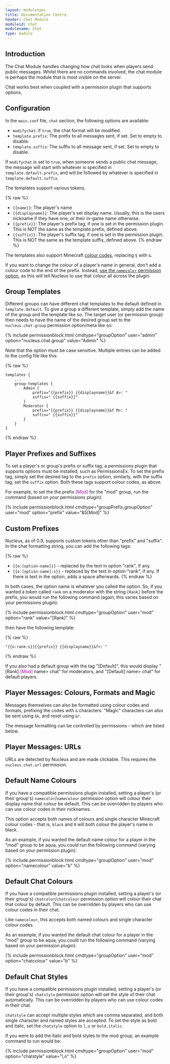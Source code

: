 ```yaml
---
layout: modulespec
title: Documentation Centre
header: Chat Module
moduleid: chat
modulename: Chat
type: module
---
```


## Introduction

The Chat Module handles changing how chat looks when players send public messages. Whilst there are no commands involved,
the chat module is perhaps the module that is most visible on the server.

Chat works best when coupled with a permission plugin that supports options.

## Configuration

In the `main.conf` file, `chat` section, the following options are available:

* `modifychat`: if `true`, the chat format will be modified.
* `template.prefix`: The prefix to all messages sent, if set. Set to empty to disable.
* `template.suffix`: The suffix to all message sent, if set. Set to empty to disable.

If `modifychat` is set to `true`, when someone sends a public chat message, the message will start with whatever is
specified in `template.default.prefix`, and will be followed by whatever is specified in `template.default.suffix`.

The templates support various tokens.

{% raw %}
* `{{name}}`: The player's name
* `{{displayname}}`: The player's set display name. Usually, this is the users nickname if they have one, or their in-game name otherwise.
* `{{prefix}}`: The player's prefix tag, if one is set in the permission plugin. This is NOT the same as the template prefix, defined above.
* `{{suffix}}`: The player's suffix tag, if one is set in the permission plugin. This is NOT the same as the template suffix, defined above.
{%  endraw %}

The templates also support Minecraft <a href="http://minecraft.gamepedia.com/Formatting_codes#Color_codes" target="_blank">colour codes</a>,
replacing `§` with `&`.

If you want to change the colour of a player's name in general, don't add a colour code to the end of the prefix. Instead,
<a href="#namecolours">use the `namecolor` permission option</a>, as this will tell Nucleus to use that colour all across the plugin.

## Group Templates

Different groups can have different chat templates to the default defined in `template.default`. To give a group a different template,
 simply add the name of the group and the template like so. The target user (or permission group) then needs to have the name of the desired
 group set to the `nucleus.chat.group` permission option/meta like so:

{% include permissionblock.html cmdtype="groupOption" user="admin" option="nucleus.chat.group" value="Admin" %}

Note that the option must be case sensitive. Multiple entries can be added to the config file like this:

{% raw %}
```
templates {
    ...
    group-templates {
        Admin {
            prefix="{{prefix}} {{displayname}}&f A>: "
            suffix=" {{suffix}}"
        }
        Moderator {
            prefix="{{prefix}} {{displayname}}&f M>: "
            suffix=" {{suffix}}"
        }
    }
}
```
{% endraw %}

## Player Prefixes and Suffixes

To set a player's or group's prefix or suffix tag, a permissions plugin that supports options must be installed, such as
PermissionsEx. To set the prefix tag, simply set the desired tag to the `prefix` option, similarly, with the suffix tag,
set the `suffix` option. Both these tags support colour codes, as above.

For example, to set the the prefix <span style="color: #AA00AA;">[Mod]</span> for the "mod" group, run the command (based on your permissions plugin):

{% include permissionblock.html cmdtype="groupPrefix,groupOption" user="mod" option="prefix" value="&5[Mod]" %}

## Custom Prefixes

Nucleus, as of 0.9, supports custom tokens other than "prefix" and "suffix". In the chat formatting string, you can add the following
tags:

{% raw %}
* `{{o:[option-name]}}` - replaced by the text in option "rank", if any.
* `{{o:[option-name]:s}}` - replaced by the text in option "rank", if any. If there _is_ text in the option, adds a space afterwards. 
{% endraw %}

In both cases, the option name is whatever you called the option. So, if you wanted a token called `rank` on a moderator with the
 string `[Rank]` before the prefix, you would run the following command (again, this varies based on your permissions plugin):

{% include permissionblock.html cmdtype="groupOption" user="mod" option="rank" value="[Rank]" %}

then have the following template:

{% raw %}
```
"{{o:rank:s}}{{prefix}} {{displayname}}&f>: "
```
{% endraw %}

If you also had a default group with the tag "[Default]", this would display "[Rank] <span style="color: #AA00AA;">[Mod]</span> name&gt; chat"
 for moderators, and "[Default] name&gt; chat" for default players.

## Player Messages: Colours, Formats and Magic

Messages themselves can also be formatted using colour codes and formats, prefixing the codes with `&` characters.
"Magic" characters can also be sent using `&k`, and reset using `&r`.

The message formatting can be controlled by permissions - which are listed below.

## Player Messages: URLs

URLs are detected by Nucleus and are made clickable. This requires the `nucleus.chat.url` permission.

<a name="namecolours"></a>

## Default Name Colours

If you have a compatible permissions plugin installed, setting a player's (or their group's) `namecolor`/`namecolour` permission option will colour their
display name that colour be default. This can be overridden by players who can use colour codes in their nicknames.

This option accepts both names of colours and single character Minecraft colour codes - that is, `black` and `0` will both colour the player's name
in black.

As an example, if you wanted the default name colour for a player in the "mod" group to be aqua, you could run the following command (varying based on 
your permission plugin):

{% include permissionblock.html cmdtype="groupOption" user="mod" option="namecolour" value="b" %}


## Default Chat Colours

If you have a compatible permissions plugin installed, setting a player's (or their group's) `chatcolor`/`chatcolour` permission option will colour their
chat that colour by default. This can be overridden by players who can use colour codes in their chat.

Like `namecolour`, this accepts both named colours and single character colour codes.

As an example, if you wanted the default chat colour for a player in the "mod" group to be aqua, you could run the following command (varying based on 
your permission plugin):

{% include permissionblock.html cmdtype="groupOption" user="mod" option="chatcolour" value="b" %}

## Default Chat Styles

If you have a compatible permissions plugin installed, setting a player's (or their group's) `chatstyle` permission option 
will set the style of their chat automatically. This can be overridden by players who can use colour codes in their chat.

`chatstyle` can accept multiple styles which are comma separated, and both single character and named styles are accepted.
To set the style as bold and italic, set the `chatstyle` option to `l,o` or `bold,italic`.

If you were to add the italic and bold styles to the mod group, an example command to run would be:

{% include permissionblock.html cmdtype="groupOption" user="mod" option="chatstyle" value="l,o" %}